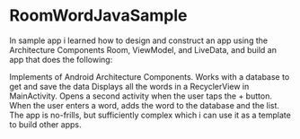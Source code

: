 # RoomWordJavaSample

In sample app i learned how to design and construct an app using the Architecture Components Room, ViewModel, and LiveData, and build an app that does the following:

Implements of Android Architecture Components.
Works with a database to get and save the data
Displays all the words in a RecyclerView in MainActivity.
Opens a second activity when the user taps the + button. When the user enters a word, adds the word to the database and the list.
The app is no-frills, but sufficiently complex which i can use it as a template to build other apps. 
